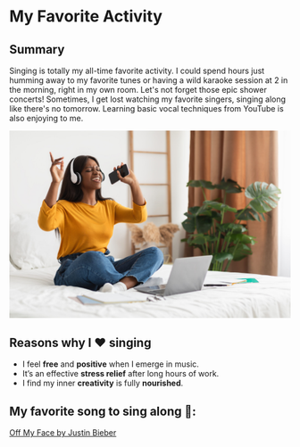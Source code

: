 # My Favorite Activity
## Summary
Singing is totally my all-time favorite activity. I could spend hours just humming away to my favorite tunes or having a wild karaoke session at 2 in the morning, right in my own room. Let's not forget those epic shower concerts! Sometimes, I get lost watching my favorite singers, singing along like there's no tomorrow. Learning basic vocal techniques from YouTube is also enjoying to me.

![a lady singing](singing.jpg)

## Reasons why I ❤️ singing
- I feel **free** and **positive** when I emerge in music.
- It’s an effective **stress relief** after long hours of work.
- I find my inner **creativity** is fully **nourished**. 

## My favorite song to sing along 🎤: ##
[Off My Face by Justin Bieber](https://drive.google.com/file/d/1D7uDfFgT89x-PkW1gyZOMNvPk-tjRnrf/view?usp=drive_link)
